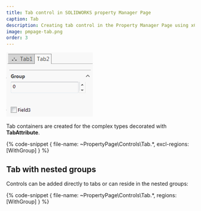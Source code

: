 ```yaml
---
title: Tab control in SOLIDWORKS property Manager Page
caption: Tab
description: Creating tab control in the Property Manager Page using xCAD framework
image: pmpage-tab.png
order: 3
---
```

![Controls grouped in Property Manager Page tabs](pmpage-tab.png)

Tab containers are created for the complex types decorated with **TabAttribute**.

{% code-snippet { file-name: ~PropertyPage\Controls\Tab.*, excl-regions: [WithGroup] } %}

## Tab with nested groups

Controls can be added directly to tabs or can reside in the nested groups:

{% code-snippet { file-name: ~PropertyPage\Controls\Tab.*, regions: [WithGroup] } %}

